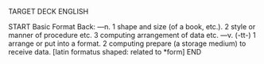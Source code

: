 TARGET DECK
ENGLISH

START
Basic
Format
Back: —n. 1 shape and size (of a book, etc.). 2 style or manner of procedure etc. 3 computing arrangement of data etc. —v. (-tt-) 1 arrange or put into a format. 2 computing prepare (a storage medium) to receive data. [latin formatus shaped: related to *form]
END
